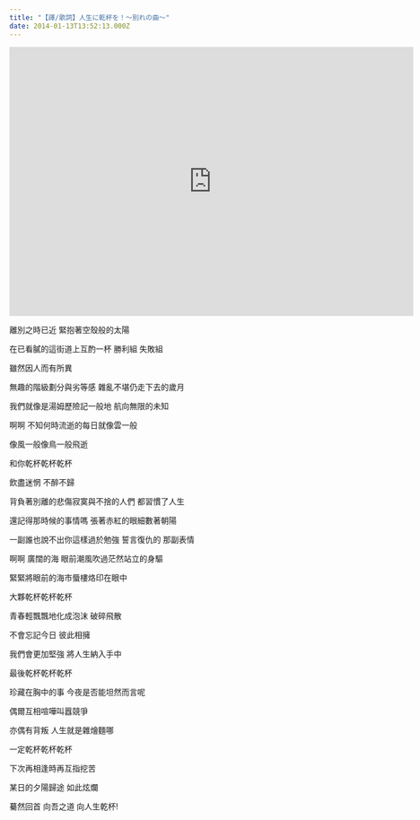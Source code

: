 ```yaml
---
title: "【譯/歌詞】人生に乾杯を！～別れの曲～"
date: 2014-01-13T13:52:13.000Z
---
```


<iframe width="720" height="480" src="https://www.youtube.com/embed/prmXQaZtdg4" frameborder="0" allow="accelerometer; autoplay; clipboard-write; encrypted-media; gyroscope; picture-in-picture" allowfullscreen></iframe>

離別之時已近 緊抱著空殼般的太陽

在已看膩的這街道上互酌一杯 勝利組 失敗組

雖然因人而有所異

無趣的階級劃分與劣等感 雜亂不堪仍走下去的歲月

我們就像是湯姆歷險記一般地 航向無限的未知

啊啊 不知何時流逝的每日就像雲一般

像風一般像鳥一般飛逝

和你乾杯乾杯乾杯

飲盡迷惘 不醉不歸

背負著別離的悲傷寂寞與不捨的人們 都習慣了人生

還記得那時候的事情嗎 張著赤紅的眼細數著朝陽

一副誰也說不出你這樣過於勉強 誓言復仇的 那副表情

啊啊 廣闊的海 眼前潮風吹過茫然站立的身驅

緊緊將眼前的海市蜃樓烙印在眼中

大夥乾杯乾杯乾杯

青春輕飄飄地化成泡沫 破碎飛散

不會忘記今日 彼此相擁

我們會更加堅強 將人生納入手中

最後乾杯乾杯乾杯

珍藏在胸中的事 今夜是否能坦然而言呢

偶爾互相喧嘩叫囂競爭

亦偶有背叛 人生就是雜燴麵哪

一定乾杯乾杯乾杯

下次再相逢時再互指挖苦

某日的夕陽歸途 如此炫爛

驀然回首 向吾之道 向人生乾杯!
